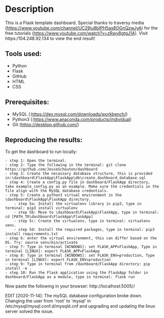 # Description
This is a Flask template dashboard. Special thanks to traversy media (https://www.youtube.com/channel/UC29ju8bIPH5as8OGnQzwJyA) for the free tutorials (https://www.youtube.com/watch?v=zRwy8gtgJ1A). 
Visit https:/104.248.92.134 to view the end result!

## Tools used:
   * Python
   * Flask
   * GitHub
   * HTML
   * CSS

## Prerequisites:
   * MySQL (:https://dev.mysql.com/downloads/workbench/)
   * Python3 (:https://www.anaconda.com/products/individual)
   * Git (https://desktop.github.com/)

## Reproducing the results:
To get the dashboard to run locally:

    - step 1: Open the terminal.
	- step 2: Type the following in the terminal: git clone https://github.com/JesseSchouten/dashboard
	- step 3: Create the necassary database structure, this is provided in:\dashboard\FlaskApp\FlaskApp\db\create_dashboard_database.sql
	- step 4: Create a config.py file in dashboard/FlaskApp directory, take example_config.py as an example. Make sure the credentials in the file align with the MySQL database credentials.
	- step 5: Create a python3 virtual environment in the \dashboard\FlaskApp\FlaskApp directory.
		- step 5a: Install the virtualenv library in pip3, type in terminal: pip3 install virtualenv 
		- step 5b: Move to \dashboard\FlaskApp\FlaskApp, type in terminal: cd [PATH_TO\dashboard\FlaskApp\FlaskApp]
		- step 5c: Create the virtualenv, type in terminal: virtualenv venv.
		- step 5d: Install the required packages, type in terminal: pip3 install requirements.txt 
	- step 6: enter the virtual environment, this can differ based on the OS. Try: source venv/bin/activate
	- step 7: Type in terminal [WINDOWS]: set FLASK_APP=FlaskApp, Type in terminal [LINUX]: export FLASK_APP=FlaskApp
	- step 8: Type in terminal [WINDOWS]: set FLASK_ENV=production, Type in terminal [LINUX]: export FLASK_ENV=production
	- step 9: Type in terminal from /dashboard/FlaskApp directory: pip install -e .
	- step 10: Run the Flask application using the FlaskApp folder in dashboard/FlaskApp as a module, type in terminal: flask run

Now paste the following in your browser: http://localhost:5005//

EDIT [2020-11-14]: The mySQL database configuration broke down. Changing the user from 'root' to 'mysql' in /etc/mysql/mysql.conf.d/mysqld.cnf and upgrading and updating the linux server solved the issue. 